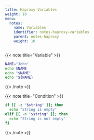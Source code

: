 ```yaml
---
title: Haproxy Variables
weight: 10
menu:
  notes:
    name: Variables
    identifier: notes-haproxy-variables
    parent: notes-haproxy
    weight: 10
---
```


<!-- Variable -->
{{< note title="Variable" >}}

```bash
NAME="John"
echo $NAME
echo "$NAME"
echo "${NAME}
```

{{< /note >}}

<!-- Condition -->
{{< note title="Condition" >}}

```bash
if [[ -z "$string" ]]; then
  echo "String is empty"
elif [[ -n "$string" ]]; then
  echo "String is not empty"
fi
```

{{< /note >}}